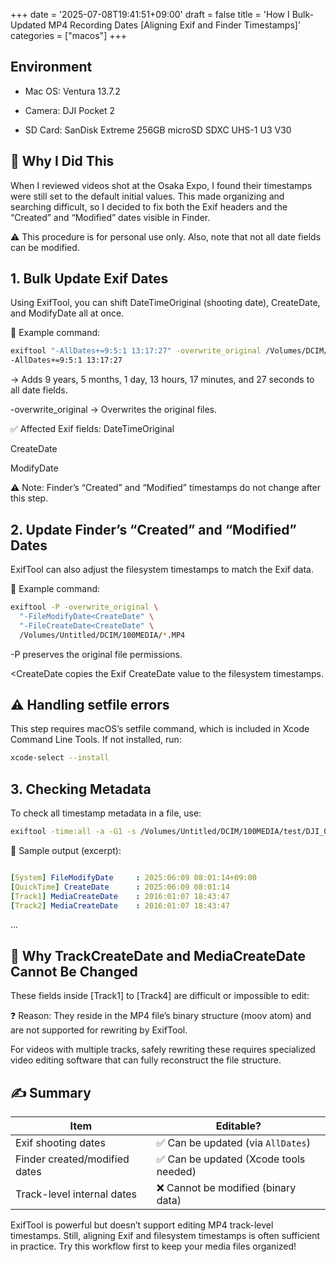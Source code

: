 +++
date = '2025-07-08T19:41:51+09:00'
draft = false
title = 'How I Bulk-Updated MP4 Recording Dates [Aligning Exif and Finder Timestamps]'
categories = ["macos"]
+++




## Environment
- Mac OS: Ventura 13.7.2

- Camera: DJI Pocket 2

- SD Card: SanDisk Extreme 256GB microSD SDXC UHS-1 U3 V30

## 🎯 Why I Did This
When I reviewed videos shot at the Osaka Expo, I found their timestamps were still set to the default initial values.
This made organizing and searching difficult, so I decided to fix both the Exif headers and the “Created” and “Modified” dates visible in Finder.

⚠️ This procedure is for personal use only. Also, note that not all date fields can be modified.

## 1. Bulk Update Exif Dates
Using ExifTool, you can shift DateTimeOriginal (shooting date), CreateDate, and ModifyDate all at once.

📌 Example command:
```` bash
exiftool "-AllDates+=9:5:1 13:17:27" -overwrite_original /Volumes/DCIM/100MEDIA/*.MP4
-AllDates+=9:5:1 13:17:27
````

→ Adds 9 years, 5 months, 1 day, 13 hours, 17 minutes, and 27 seconds to all date fields.

-overwrite_original
→ Overwrites the original files.

✅ Affected Exif fields:
DateTimeOriginal

CreateDate

ModifyDate

⚠️ Note:
Finder’s “Created” and “Modified” timestamps do not change after this step.

## 2. Update Finder’s “Created” and “Modified” Dates
ExifTool can also adjust the filesystem timestamps to match the Exif data.

📌 Example command:
```` bash
exiftool -P -overwrite_original \
  "-FileModifyDate<CreateDate" \
  "-FileCreateDate<CreateDate" \
  /Volumes/Untitled/DCIM/100MEDIA/*.MP4
````

-P preserves the original file permissions.

<CreateDate copies the Exif CreateDate value to the filesystem timestamps.

## ⚠️ Handling setfile errors
This step requires macOS’s setfile command, which is included in Xcode Command Line Tools.
If not installed, run:

```` bash
xcode-select --install
````

## 3. Checking Metadata
To check all timestamp metadata in a file, use:

````bash
exiftool -time:all -a -G1 -s /Volumes/Untitled/DCIM/100MEDIA/test/DJI_0215.MP4
````

🧾 Sample output (excerpt):
```` yaml

[System] FileModifyDate     : 2025:06:09 08:01:14+09:00
[QuickTime] CreateDate      : 2025:06:09 08:01:14
[Track1] MediaCreateDate    : 2016:01:07 18:43:47
[Track2] MediaCreateDate    : 2016:01:07 18:43:47
````

...
## 🚫 Why TrackCreateDate and MediaCreateDate Cannot Be Changed
These fields inside [Track1] to [Track4] are difficult or impossible to edit:

❓ Reason:
They reside in the MP4 file’s binary structure (moov atom) and are not supported for rewriting by ExifTool.

For videos with multiple tracks, safely rewriting these requires specialized video editing software that can fully reconstruct the file structure.

## ✍️ Summary
| Item                          | Editable?                             |
| ----------------------------- | ------------------------------------- |
| Exif shooting dates           | ✅ Can be updated (via `AllDates`)     |
| Finder created/modified dates | ✅ Can be updated (Xcode tools needed) |
| Track-level internal dates    | ❌ Cannot be modified (binary data)    |



ExifTool is powerful but doesn’t support editing MP4 track-level timestamps. Still, aligning Exif and filesystem timestamps is often sufficient in practice.
Try this workflow first to keep your media files organized!

